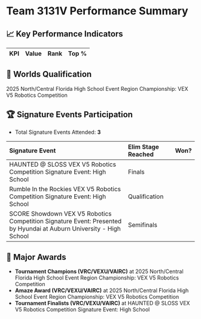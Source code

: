 # Team 3131V Performance Summary

## 📈 Key Performance Indicators
| KPI | Value | Rank | Top % |
|:---|:-----|:----|:-----|


## 🎯 Worlds Qualification
2025 North/Central Florida High School Event Region Championship: VEX V5 Robotics Competition

## 🏆 Signature Events Participation
- Total Signature Events Attended: **3**

| Signature Event | Elim Stage Reached | Won? |
|:----------------|:-------------------|:----|
| HAUNTED @ SLOSS VEX V5 Robotics Competition Signature Event: High School | Finals |  |
| Rumble In the Rockies VEX V5 Robotics Competition Signature Event: High School | Qualification |  |
| SCORE Showdown VEX V5 Robotics Competition Signature Event: Presented by Hyundai at Auburn University - High School | Semifinals |  |


## 🥇 Major Awards
- **Tournament Champions (VRC/VEXU/VAIRC)** at 2025 North/Central Florida High School Event Region Championship: VEX V5 Robotics Competition
- **Amaze Award (VRC/VEXU/VAIRC)** at 2025 North/Central Florida High School Event Region Championship: VEX V5 Robotics Competition
- **Tournament Finalists (VRC/VEXU/VAIRC)** at HAUNTED @ SLOSS VEX V5 Robotics Competition Signature Event: High School

